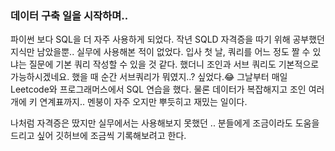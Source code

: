 ###  데이터 구축 일을 시작하며..
<div>

파이썬 보다 SQL을 더 자주 사용하게 되었다. 작년 SQLD 자격증을 따기 위해 공부했던 지식만 남았을뿐.. 실무에 사용해본 적이 없었다.
입사 첫 날, 쿼리를 어느 정도 짤 수 있냐는 질문에 기본 쿼리 작성할 수 있을 것 같다. 했더니 조인과 서브 쿼리도 기본적으로 가능하시겠네요. 했을 때 순간 서브쿼리가 뭐였지..? 싶었다.😂
그날부터 매일 Leetcode와 프로그래머스에서 SQL 연습을 했다. 물론 데이터가 복잡해지고 조인 여러 개에 키 연계표까지.. 멘붕이 자주 오지만 뿌듯히고 재밌는 일이다.

나처럼 자격증은 땄지만 실무에서는 사용해보지 못했던 .. 분들에게 조금이라도 도움을 드리고 싶어 깃허브에 조금씩 기록해보려고 한다.


</div>
 
